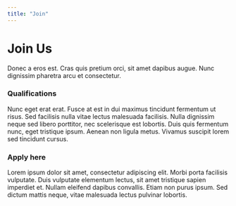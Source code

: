 ```yaml
---
title: "Join"
---
```


<div class="container thin">
  <div class="page-title">
    <h1>
      Join Us
    </h1>
  </div>
  <p>
    Donec a eros est. Cras quis pretium orci, sit amet dapibus augue. Nunc dignissim pharetra arcu et consectetur.
  </p>
  <h3>Qualifications</h3>
  <p>
    Nunc eget erat erat. Fusce at est in dui maximus tincidunt fermentum ut
    risus. Sed facilisis nulla vitae lectus malesuada facilisis. Nulla
    dignissim neque sed libero porttitor, nec scelerisque est lobortis.
    Duis quis fermentum nunc, eget tristique ipsum. Aenean non ligula
    metus. Vivamus suscipit lorem sed tincidunt cursus.
  </p>
  <h3>Apply here</h3>
  <p>
    Lorem ipsum dolor sit amet, consectetur adipiscing elit. Morbi porta
    facilisis vulputate. Duis vulputate elementum lectus, sit amet
    tristique sapien imperdiet et. Nullam eleifend dapibus convallis. Etiam
    non purus ipsum. Sed dictum mattis neque, vitae malesuada lectus
    pulvinar lobortis.
  </p>
</div>

